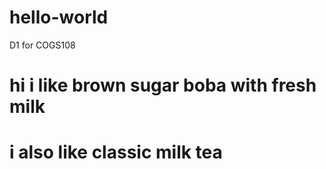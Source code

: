 # hello-world
D1 for COGS108
# hi i like brown sugar boba with fresh milk
# i also like classic milk tea
